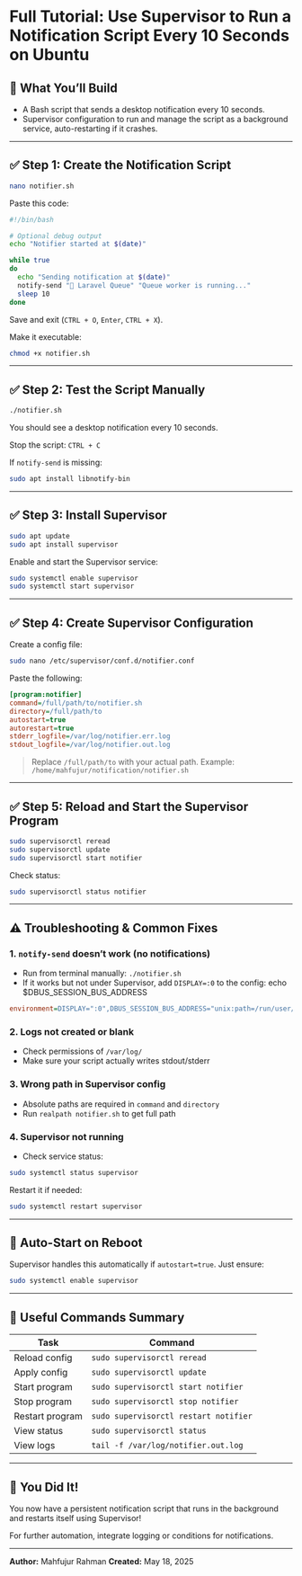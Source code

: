 # Full Tutorial: Use Supervisor to Run a Notification Script Every 10 Seconds on Ubuntu

## 🌟 What You’ll Build

* A Bash script that sends a desktop notification every 10 seconds.
* Supervisor configuration to run and manage the script as a background service, auto-restarting if it crashes.

---

## ✅ Step 1: Create the Notification Script

```bash
nano notifier.sh
```

Paste this code:

```bash
#!/bin/bash

# Optional debug output
echo "Notifier started at $(date)"

while true
do
  echo "Sending notification at $(date)"
  notify-send "🔔 Laravel Queue" "Queue worker is running..."
  sleep 10
done
```

Save and exit (`CTRL + O`, `Enter`, `CTRL + X`).

Make it executable:

```bash
chmod +x notifier.sh
```

---

## ✅ Step 2: Test the Script Manually

```bash
./notifier.sh
```

You should see a desktop notification every 10 seconds.

Stop the script: `CTRL + C`

If `notify-send` is missing:

```bash
sudo apt install libnotify-bin
```

---

## ✅ Step 3: Install Supervisor

```bash
sudo apt update
sudo apt install supervisor
```

Enable and start the Supervisor service:

```bash
sudo systemctl enable supervisor
sudo systemctl start supervisor
```

---

## ✅ Step 4: Create Supervisor Configuration

Create a config file:

```bash
sudo nano /etc/supervisor/conf.d/notifier.conf
```

Paste the following:

```ini
[program:notifier]
command=/full/path/to/notifier.sh
directory=/full/path/to
autostart=true
autorestart=true
stderr_logfile=/var/log/notifier.err.log
stdout_logfile=/var/log/notifier.out.log
```

> Replace `/full/path/to` with your actual path. Example:
> `/home/mahfujur/notification/notifier.sh`

---

## ✅ Step 5: Reload and Start the Supervisor Program

```bash
sudo supervisorctl reread
sudo supervisorctl update
sudo supervisorctl start notifier
```

Check status:

```bash
sudo supervisorctl status notifier
```

---

## ⚠️ Troubleshooting & Common Fixes

### 1. `notify-send` doesn’t work (no notifications)

* Run from terminal manually: `./notifier.sh`
* If it works but not under Supervisor, add `DISPLAY=:0` to the config:
echo $DBUS_SESSION_BUS_ADDRESS

```ini
environment=DISPLAY=":0",DBUS_SESSION_BUS_ADDRESS="unix:path=/run/user/1000/bus"
```

### 2. Logs not created or blank

* Check permissions of `/var/log/`
* Make sure your script actually writes stdout/stderr

### 3. Wrong path in Supervisor config

* Absolute paths are required in `command` and `directory`
* Run `realpath notifier.sh` to get full path

### 4. Supervisor not running

* Check service status:

```bash
sudo systemctl status supervisor
```

Restart it if needed:

```bash
sudo systemctl restart supervisor
```

---

## 🚀 Auto-Start on Reboot

Supervisor handles this automatically if `autostart=true`. Just ensure:

```bash
sudo systemctl enable supervisor
```

---

## 📄 Useful Commands Summary

| Task            | Command                               |
| --------------- | ------------------------------------- |
| Reload config   | `sudo supervisorctl reread`           |
| Apply config    | `sudo supervisorctl update`           |
| Start program   | `sudo supervisorctl start notifier`   |
| Stop program    | `sudo supervisorctl stop notifier`    |
| Restart program | `sudo supervisorctl restart notifier` |
| View status     | `sudo supervisorctl status`           |
| View logs       | `tail -f /var/log/notifier.out.log`   |

---

## 🎉 You Did It!

You now have a persistent notification script that runs in the background and restarts itself using Supervisor!

For further automation, integrate logging or conditions for notifications.

---

**Author:** Mahfujur Rahman
**Created:** May 18, 2025

